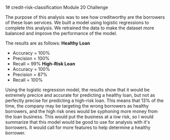 1# credit-risk-classification
Module 20 Challenge

The purpose of this analysis was to see how creditworthy are the borrowers of these loan services. We built a model using logistic regressions to complete this analysis.
We retrained the data to make the dataset more balanced and improve the performance of the model.

The results are as follows:
**Healthy Loan**
- Accuracy = 100%
- Precision = 100%
- Recall = 99%
**High-Risk Loan**
- Accuracy = 100%
- Precision = 87%
- Recall = 100%

Using the logistic regression model, the results show that it would be extremely precice and accurate for predicting a healthy loan, but not as perfectly precise for predicting a high-risk loan.
This means that 13% of the time, the company may be targeting the wrong borrowers as healthy borrowers, and the high risk ones would be syphoning more money from the loan business. 
This would put the business at a low risk, so I would summarize that this model would be good to use for analysis with it's borrowers. It would call for more features to help determine a healthy borrower.
